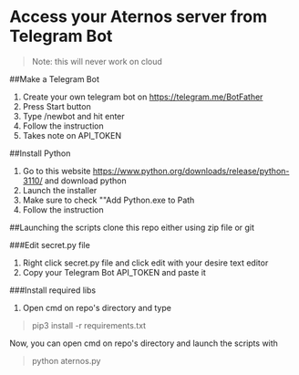 # Access your Aternos server from Telegram Bot
> Note: this will never work on cloud 

##Make a Telegram Bot
1. Create your own telegram bot on https://telegram.me/BotFather
2. Press Start button
3. Type /newbot and hit enter
4. Follow the instruction
5. Takes note on API_TOKEN

##Install Python
1. Go to this website https://www.python.org/downloads/release/python-3110/ and download python
2. Launch the installer
3. Make sure to check ""Add Python.exe to Path
4. Follow the instruction

##Launching the scripts
clone this repo either using zip file or git

###Edit secret.py file
1. Right click secret.py file and click edit with your desire text editor
2. Copy your Telegram Bot API_TOKEN and paste it

###Install required libs
1. Open cmd on repo's directory and type
> pip3 install -r requirements.txt

Now, you can open cmd on repo's directory and launch the scripts with
> python aternos.py

